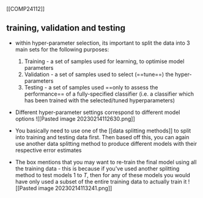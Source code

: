 [[COMP24112]]

## training, validation and testing
- within hyper-parameter selection, its important to split the data into 3 main sets for the following purposes:
	1. Training - a set of samples used for learning, to optimise model parameters
	2. Validation - a set of samples used to select (==tune==) the hyper-parameters
	3. Testing - a set of samples used ==only to assess the performance== of a fully-specified classifier (i.e. a classifier which has been trained with the selected/tuned hyperparameters)

- Different hyper-parameter settings correspond to different model options
![[Pasted image 20230214112630.png]]
- You basically need to use one of the [[data splitting methods]] to split into training and testing data first. Then based off this, you can again use another data splitting method to produce different models with their respective error estimates
- The box mentions that you may want to re-train the final model using all the training data - this is because if you've used another splitting method to test models 1 to $T$, then for any of these models you would have only used a subset of the entire training data to actually train it
![[Pasted image 20230214113241.png]]